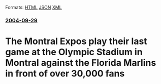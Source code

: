 
Formats: [HTML](/news/2004/09/29/the-montreal-expos-play-their-last-game-at-the-olympic-stadium-in-montreal-against-the-florida-marlins-in-front-of-over-30-000-fans.html)  [JSON](/news/2004/09/29/the-montreal-expos-play-their-last-game-at-the-olympic-stadium-in-montreal-against-the-florida-marlins-in-front-of-over-30-000-fans.json)  [XML](/news/2004/09/29/the-montreal-expos-play-their-last-game-at-the-olympic-stadium-in-montreal-against-the-florida-marlins-in-front-of-over-30-000-fans.xml)  

### [2004-09-29](/news/2004/09/29/index.md)

##### 
#  The Montral Expos play their last game at the Olympic Stadium in Montral against the Florida Marlins in front of over 30,000 fans



